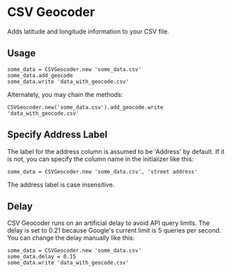 CSV Geocoder
============

Adds latitude and longitude information to your CSV file.

Usage
-----

    some_data = CSVGeocoder.new 'some_data.csv'
    some_data.add_geocode
    some_data.write 'data_with_geocode.csv'

Alternately, you may chain the methods:

    CSVGeocoder.new('some_data.csv').add_geocode.write 'data_with_geocode.csv'

Specify Address Label
---------------------

The label for the address column is assumed to be 'Address' by default. If it is not, you can specify the column name in the initializer like this:

    some_data = CSVGeocoder.new 'some_data.csv', 'street address'

The address label is case insensitive.

Delay
-----

CSV Geocoder runs on an artificial delay to avoid API query limits. The delay is set to 0.21 because Google's current limit is 5 queries per second. You can change the delay manually like this:

    some_data = CSVGeocoder.new 'some_data.csv'
    some_data.delay = 0.15
    some_data.write 'data_with_geocode.csv'